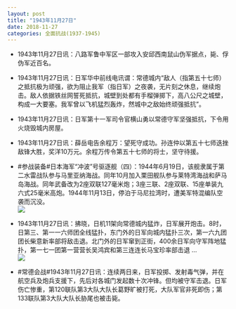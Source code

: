 ```yaml
---
layout: post
title: "1943年11月27日"
date: 2018-11-27
categories: 全面抗战(1937-1945)
---
```


<meta name="referrer" content="no-referrer" />

- 1943年11月27日讯：八路军鲁中军区一部攻入安邱西南鼠山伪军据点，毙、俘伪军近百名。 

- 1943年11月27日讯：日军华中前线电讯谓：常德城内“敌人（指第五十七师）之抵抗极为顽强，欲为阻止我军（指日军）之夜袭，无片刻之休息，继续炮击。敌人依据铁丝网誓死抵抗，城壁到处都有手榴弹掷下，高八公尺之城壁，构成一大要塞。我军曾以飞机猛烈轰炸，然城中之敌始终顽强抵抗”。 

- 1943年11月27日讯：日军第十一军司令官横山勇以常德守军坚强抵抗，下令用火烧毁城内房屋。 

- 1943年11月27日讯：薛岳电告余程万：望死守成功。孙连仲以第五十七师迭挫敌锋大胜，奖洋10万元。余程万传令第五十七师的将士，坚守待援。 

- #参战装备#日本海军“冲波”号驱逐舰（四）：1944年6月19日，该舰隶属于第二水雷战队参与马里亚纳海战。同年10月加入栗田舰队参与莱特湾海战和萨马岛海战。同年武备改为2座双联127毫米炮；3座三联、2座双联、15座单装九六式25毫米高炮。1944年11月13日，停泊于马尼拉湾时，遭美军特混编队空袭而沉没。 <br/><img src="https://wx2.sinaimg.cn/large/aca367d8ly1fxme388a8rj21hz0u07ih.jpg" />

- 1943年11月27日讯：拂晓，日机11架向常德城内猛炸，日军展开炮击。8时，日第三、第一一六师团全线猛扑，东门外的日军向城内猛扑三次，第一六九团团长柴意新率部将敌击退。北门外的日军窜到正街，400余日军向守军阵地猛扑，第一七一团第一营营长吴鸿宾和第三连连长马宝珍率部击退 ... <br/><img src="https://wx4.sinaimg.cn/large/aca367d8ly1fxmccgnyalj20c80euq37.jpg" />

- #常德会战#1943年11月27日讯：连续两日来，日军投掷、发射毒气弹，并在航空兵及炮兵支援下，先后对各城门发起数十次冲锋。但均被守军击退。日军伤亡惨重，第120联队第3大队大队长葛野旷被打死，大队军官非死即伤；第133联队第3大队大队长胁尾也被击毙。 

